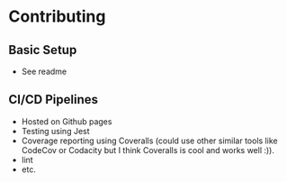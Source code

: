 # Contributing

## Basic Setup
- See readme

## CI/CD Pipelines
- Hosted on Github pages
- Testing using Jest
- Coverage reporting using Coveralls (could use other similar tools like CodeCov or Codacity but I think Coveralls is cool and works well :)).
- lint
- etc.


